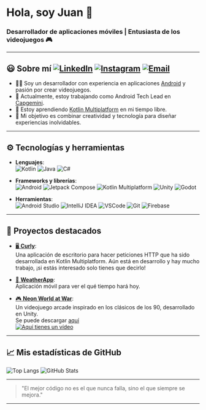 # Hola, soy Juan 👋  
### **Desarrollador de aplicaciones móviles | Entusiasta de los videojuegos 🎮**  

---

## 😃 **Sobre mí**  [![LinkedIn](https://img.shields.io/badge/-LinkedIn-0A66C2?logo=linkedin&logoColor=white)](https://linkedin.com/in/juan-gabriel-pérez-leo-95724092/) [![Instagram](https://img.shields.io/badge/-Instagram-E4405F?logo=instagram&logoColor=white)](https://instagram.com/juanleodev/) [![Email](https://img.shields.io/badge/-Email-D14836?logo=gmail&logoColor=white)](mailto:juanleodev@gmail.com)
- 👨‍💻 Soy un desarrollador con experiencia en aplicaciones [Android](https://www.android.com/) y pasión por crear videojuegos.  
- 🏢 Actualmente, estoy trabajando como Android Tech Lead en [Capgemini](https://www.capgemini.com/).
- 📕 Estoy aprendiendo [Kotlin Multiplatform](https://www.jetbrains.com/kotlin-multiplatform/) en mi tiempo libre.
- 🚀 Mi objetivo es combinar creatividad y tecnología para diseñar experiencias inolvidables.

---

## ⚙️ **Tecnologías y herramientas**  
- **Lenguajes**:  
  ![Kotlin](https://img.shields.io/badge/-Kotlin-7f52ff?logo=kotlin&logoColor=white) ![Java](https://img.shields.io/badge/-Java-007396?logo=java&logoColor=white) ![C#](https://img.shields.io/badge/-C%23-239120?logo=csharp&logoColor=white)  

- **Frameworks y librerías**:  
  ![Android](https://img.shields.io/badge/-Android-3DDC84?logo=android&logoColor=white) ![Jetpack Compose](https://img.shields.io/badge/-Jetpack_Compose-4285F4?logo=jetpackcompose&logoColor=white) ![Kotlin Multiplatform](https://img.shields.io/badge/-Kotlin_Multiplatform-7f52ff?logo=kotlin&logoColor=white) ![Unity](https://img.shields.io/badge/-Unity-000000?logo=unity&logoColor=white) ![Godot](https://img.shields.io/badge/-Godot-478CBF?logo=godot-engine&logoColor=white) 

- **Herramientas**:  
  ![Android Studio](https://img.shields.io/badge/-Android_Studio-3DDC84?logo=android-studio&logoColor=white)
  ![IntelliJ IDEA](https://img.shields.io/badge/-IntelliJ_IDEA-000000?logo=intellij-idea&logoColor=white)
  ![VSCode](https://img.shields.io/badge/-VSCode-007ACC?logo=visualstudiocode&logoColor=white)
  ![Git](https://img.shields.io/badge/-Git-F05032?logo=git&logoColor=white)
  ![Firebase](https://img.shields.io/badge/-Firebase-FFCA28?logo=firebase&logoColor=white)

---

## 🌟 **Proyectos destacados**  
- [🖥️ **Curly**](https://github.com/JuanLeo83/Curly):  
  Una aplicación de escritorio para hacer peticiones HTTP que ha sido desarrollada en Kotlin Multiplatform.
  Aún está en desarrollo y hay mucho trabajo, ¡si estás interesado solo tienes que decirlo!

- [📱 **WeatherApp**](https://github.com/JuanLeo83/WeatherApp):  
  Aplicación móvil para ver el qué tiempo hará hoy.

- [🎮 **Neon World at War**](https://github.com/JuanLeo83/NeonWorldAtWar):  
  Un videojuego arcade inspirado en los clásicos de los 90, desarrollado en Unity.  
  Se puede descargar [aquí](https://juanleodev.itch.io/neon-war)  
  [![Aquí tienes un vídeo](https://img.youtube.com/vi/p7wEZCGCjME/0.jpg)](https://www.youtube.com/watch?v=p7wEZCGCjME)

---

## 📈 **Mis estadísticas de GitHub**  
![Top Langs](https://github-readme-stats.vercel.app/api/top-langs/?username=JuanLeo83&layout=compact&theme=radical)
![GitHub Stats](https://github-readme-stats.vercel.app/api?username=JuanLeo83&show_icons=true&theme=radical)

---

> "El mejor código no es el que nunca falla, sino el que siempre se mejora."  

---

